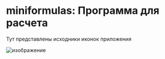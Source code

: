 # miniformulas: Программа для расчета

Тут представлены исходники иконок приложения

![изображение](https://user-images.githubusercontent.com/65603607/111782336-92ecf300-88c1-11eb-8c9f-95c2924c9a47.png)
